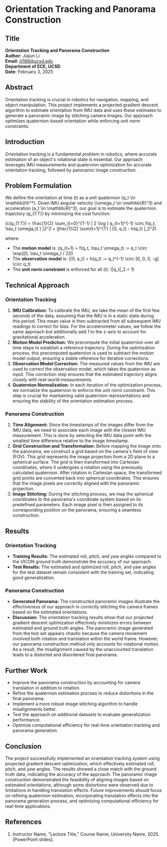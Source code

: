 # Orientation Tracking and Panorama Construction

## Title

**Orientation Tracking and Panorama Construction**\
**Author:** Jiajun Li\
**Email:** [jil186@ucsd.edu](mailto\:jil186@ucsd.edu)\
**Department of ECE, UCSD**\
**Date:** February 3, 2025

## Abstract

Orientation tracking is crucial in robotics for navigation, mapping, and object manipulation. This project implements a projected gradient descent algorithm to estimate orientation from IMU data and uses these estimates to generate a panoramic image by stitching camera images. Our approach optimizes quaternion-based orientation while enforcing unit norm constraints.

## Introduction

Orientation tracking is a fundamental problem in robotics, where accurate estimation of an object's rotational state is essential. Our approach leverages IMU measurements and quaternion optimization for accurate orientation tracking, followed by panoramic image construction.

## Problem Formulation

We define the orientation at time \(t\) as a unit quaternion \(q_t \in \mathbb{H}^*\). Given IMU angular velocity \(\omega_t \in \mathbb{R}^3\) and acceleration \(a_t \in \mathbb{R}^3\), our goal is to estimate the quaternion trajectory \(q_{1:T}\) by minimizing the cost function:

\(c(q_{1:T}) = \frac{1}{2} \sum_{t=0}^{T-1} \| 2 \log ( q_{t+1}^{-1} \circ f(q_t, \tau_t \omega_t) ) \|_2^2 + \frac{1}{2} \sum_{t=1}^{T} \| [0, a_t] - h(q_t) \|_2^2\)

where:

- The **motion model** is:
  \(q_{t+1} = f(q_t, \tau_t \omega_t) := q_t \circ \exp([0, \tau_t \omega_t / 2])\)
- The **observation model** is:
  \([0, a_t] = h(q_t) := q_t^{-1} \circ [0, 0, 0, -g] \circ q_t\)
- The **unit norm constraint** is enforced for all \(t\):
  \(\|q_t\|_2 = 1\)

## Technical Approach

### Orientation Tracking

1. **IMU Calibration:** To calibrate the IMU, we take the mean of the first few seconds of the data, assuming that the IMU is in a static state during this period. This mean value is then subtracted from all subsequent IMU readings to correct for bias. For the accelerometer values, we follow the same approach but additionally add 1 to the z-axis to account for gravitational acceleration.
2. **Motion Model Prediction:** We precompute the initial quaternion over all time steps to establish a reference trajectory. During the optimization process, this precomputed quaternion is used to subtract the motion model output, ensuring a stable reference for iterative corrections.
3. **Observation Model Correction:** The measured values from the IMU are used to correct the observation model, which takes the quaternion as input. This correction step ensures that the estimated trajectory aligns closely with real-world measurements.
4. **Quaternion Normalization:** In each iteration of the optimization process, we normalize the quaternion to enforce the unit norm constraint. This step is crucial for maintaining valid quaternion representations and ensuring the stability of the orientation estimation process.

### Panorama Construction

1. **Time Alignment:** Since the timestamps of the images differ from the IMU data, we need to associate each image with the closest IMU measurement. This is done by selecting the IMU data point with the smallest time difference relative to the image timestamp.
2. **Grid Construction and Transformation:** Before mapping the image onto the panorama, we construct a grid based on the camera's field of view (FOV). This grid represents the image projection from a 2D plane to a spherical surface. The grid is then transformed into Cartesian coordinates, where it undergoes a rotation using the previously calculated quaternion. After rotation in Cartesian space, the transformed grid points are converted back into spherical coordinates. This ensures that the image pixels are correctly aligned with the panoramic projection.
3. **Image Stitching:** During the stitching process, we map the spherical coordinates to the panorama's coordinate system based on its predefined parameters. Each image pixel is then assigned to its corresponding position on the panorama, ensuring a seamless construction.

## Results

### Orientation Tracking

- **Training Results:** The estimated roll, pitch, and yaw angles compared to the VICON ground truth demonstrate the accuracy of our approach.
- **Test Results:** The estimated and optimized roll, pitch, and yaw angles for the test dataset remain consistent with the training set, indicating good generalization.

### Panorama Construction

- **Generated Panorama:** The constructed panoramic images illustrate the effectiveness of our approach in correctly stitching the camera frames based on the estimated orientations.
- **Discussion:** The orientation tracking results show that our projected gradient descent optimization effectively minimizes errors between estimated and ground truth angles. The panoramic image generated from the test set appears chaotic because the camera movement involved both rotation and translation within the world frame. However, our panorama construction method only accounts for rotational motion. As a result, the misalignment caused by the unaccounted translation leads to a distorted and disordered final panorama.

## Further Work

- Improve the panorama construction by accounting for camera translation in addition to rotation.
- Refine the quaternion estimation process to reduce distortions in the final panorama.
- Implement a more robust image stitching algorithm to handle misalignments better.
- Test the approach on additional datasets to evaluate generalization performance.
- Optimize computational efficiency for real-time orientation tracking and panorama generation.

## Conclusion

The project successfully implemented an orientation tracking system using projected gradient descent optimization, which effectively estimated roll, pitch, and yaw angles. The results showed a close match with the ground truth data, indicating the accuracy of the approach. The panoramic image construction demonstrated the feasibility of aligning images based on estimated orientations, although some distortions were observed due to limitations in handling translation effects. Future improvements should focus on refining quaternion estimation, incorporating translation effects into the panorama generation process, and optimizing computational efficiency for real-time applications.

## References

1. Instructor Name, "Lecture Title," Course Name, University Name, 2025. [PowerPoint slides].

